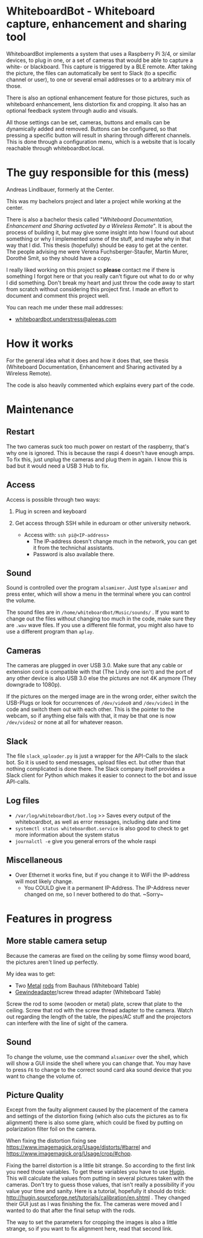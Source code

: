 # WhiteboardBot - Whiteboard capture, enhancement and sharing tool

WhiteboardBot implements a system that uses a Raspberry Pi 3/4, or similar
devices, to plug in one, or a set of cameras that would be able to capture
a white- or blackboard. This capture is triggered by a BLE remote.
After taking the picture, the files can automatically be sent to Slack
(to a specific channel or user), to one or several email addresses or
to a arbitrary mix of those.

There is also an optional enhancement feature for those pictures, such as
whiteboard enhancement, lens distortion fix and cropping. It also has an
optional feedback system through audio and visuals.

All those settings can be set, cameras, buttons and emails can be
dynamically added and removed. Buttons can be configured, so that pressing a
specific button will result in sharing through different channels.
This is done through a configuration menu, which is a website that is locally
reachable through whiteboardbot.local.

# The guy responsible for this (mess)

Andreas Lindlbauer, formerly at the Center. 

This was my bachelors project and later a project while working at the center. 

There is also a bachelor thesis called "*Whiteboard Documentation, Enhancement and Sharing activated by a Wireless Remote*".
It is about the process of building it, but may give some insight into how I found out about something or why I implemented some of the stuff, and maybe why in that way that I did.
This thesis (hopefully) should be easy to get at the center. 
The people advising me were Verena Fuchsberger-Staufer, Martin Murer, Dorothé Smit, so they should have a copy.

I really liked working on this project so **please** contact me if there is something I forgot here or that you really can't figure out what to do or why I did something.
Don't break my heart and just throw the code away to start from scratch without considering this project first.
I made an effort to document and comment this project well.

You can reach me under these mail addresses:

- whiteboardbot.understress@aleeas.com

# How it works

For the general idea what it does and how it does that, see thesis (Whiteboard Documentation, Enhancement and Sharing activated by a Wireless Remote).

The code is also heavily commented which explains every part of the code.

# Maintenance

## Restart
The two cameras suck too much power on restart of the raspberry, that's why one is ignored. This is because the raspi 4 doesn't have enough amps.
To fix this, just unplug the cameras and plug them in again. I know this is bad but it would need a USB 3 Hub to fix.

## Access

Access is possible through two ways:

1. Plug in screen and keyboard

2. Get access through SSH while in eduroam or other university network.
   - Access with: `ssh pi@<IP-address>`
     - The IP-address doesn't change much in the network, you can get it from the technichal assistants.
     - Password is also available there.

## Sound

Sound is controlled over the program `alsamixer`.
Just type `alsamixer` and press enter, which will show a menu in the terminal where you can control the volume.

The sound files are in `/home/whiteboardbot/Music/sounds/` . If you want to change out the files without changing too much in the code, make sure they are `.wav` wave files. If you use a different file format, you might also have to use a different program than `aplay`.  

## Cameras

The cameras are plugged in over USB 3.0. Make sure that any cable or extension cord is compatible with that (The Lindy one isn't) and the port of any other device is also USB 3.0 else the pictures are not 4K anymore (They downgrade to 1080p).

If the pictures on the merged image are in the wrong order, either switch the USB-Plugs or look for occurrences of `/dev/video0` and `/dev/video1` in the code and switch them out with each other. This is the pointer to the webcam, so if anything else fails with that, it may be that one is now `/dev/video2` or none at all for whatever reason.

## Slack

The file `slack_uploader.py` is just a wrapper for the API-Calls to the slack bot. So it is used to send messages, upload files ect. but other than that nothing complicated is done there.
The Slack company itself provides a Slack client for Python which makes it easier to connect to the bot and issue API-calls.

## Log files

- `/var/log/whiteboardbot/bot.log` >>  Saves every output of the whiteboardbot, as well as error messages, including date and time
- `systemctl status whiteboardbot.service` is also good to check to get more information about the system status
- `journalctl -e` give you general errors of the whole raspi

## Miscellaneous

- Over Ethernet it works fine, but if you change it to WiFi the IP-address will most likely change.
  - You COULD give it a permanent IP-Address. The IP-Address never changed on me, so I never bothered to do that. ~Sorry~

# Features in progress

## More stable camera setup

Because the cameras are fixed on the ceiling by some flimsy wood board, the pictures aren't lined up perfectly.

My idea was to get:

- Two [Metal](https://www.bauhaus.at/gewindestangen/profi-depot-gewindestange-vz-48/p/10827379) [rods](https://www.bauhaus.at/gewindestangen/profi-depot-gewindestange-a2/p/10791773) from Bauhaus (Whiteboard Table)
- [Gewindeadapter](https://www.thomann.de/at/the_box_pro_stand_adapter_m6.htm)/screw thread adapter (Whiteboard Table)

Screw the rod to some (wooden or metal) plate, screw that plate to the ceiling. Screw that rod with the screw thread adapter to the camera. Watch out regarding the length of the table, the pipes/AC stuff and the projectors can interfere with the line of sight of the camera.

## Sound

To change the volume, use the command `alsamixer` over the shell, which will show a GUI inside the shell where you can change that. You may have to press `F6` to change to the correct sound card aka sound device that you want to change the volume of.

## Picture Quality

Except from the faulty alignment caused by the placement of the camera and settings of the distortion fixing (which also cuts the pictures as to fix alignment) there is also some glare, which could be fixed by putting on polarization filter foil on the camera.

When fixing the distortion fixing see https://www.imagemagick.org/Usage/distorts/#barrel and https://www.imagemagick.org/Usage/crop/#chop. 

Fixing the barrel distortion is a little bit strange. So according to the first link you need those variables. To get these variables you have to use [Hugin](http://hugin.sourceforge.net/download/). This will calculate the values from putting in several pictures taken with the cameras. Don't try to guess those values, that isn't really a possibility if you value your time and sanity. Here is a tutorial, hopefully it should do trick: http://hugin.sourceforge.net/tutorials/calibration/en.shtml . They changed their GUI just as I was finishing the fix. The cameras were moved and I wanted to do that after the final setup with the rods.

The way to set the parameters for cropping the images is also a little strange, so if you want to fix alignment here, read that second link.
